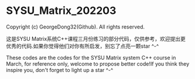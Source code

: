 # SYSU_Matrix_202203
Copyright (c) GeorgeDong32(Github). All rights reserved.

这是SYSU Matrix系统C++课程三月份练习的部分代码，仅供参考，欢迎提出更优秀的代码.如果你觉得他们对你有所启发，别忘了点亮一颗star ^-^

These codes are the codes for the SYSU Matrix system C++ course in March, for reference only, welcome to propose better code!If you think they inspire you, don't forget to light up a star ^-^
